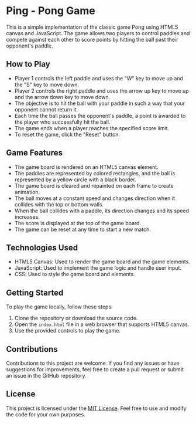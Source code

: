 # Ping - Pong Game

This is a simple implementation of the classic game Pong using HTML5 canvas and JavaScript. The game allows two players to control paddles and compete against each other to score points by hitting the ball past their opponent's paddle.

## How to Play

- Player 1 controls the left paddle and uses the "W" key to move up and the "S" key to move down.
- Player 2 controls the right paddle and uses the arrow up key to move up and the arrow down key to move down.
- The objective is to hit the ball with your paddle in such a way that your opponent cannot return it.
- Each time the ball passes the opponent's paddle, a point is awarded to the player who successfully hit the ball.
- The game ends when a player reaches the specified score limit.
- To reset the game, click the "Reset" button.

## Game Features

- The game board is rendered on an HTML5 canvas element.
- The paddles are represented by colored rectangles, and the ball is represented by a yellow circle with a black border.
- The game board is cleared and repainted on each frame to create animation.
- The ball moves at a constant speed and changes direction when it collides with the top or bottom walls.
- When the ball collides with a paddle, its direction changes and its speed increases.
- The score is displayed at the top of the game board.
- The game can be reset at any time to start a new match.

## Technologies Used

- HTML5 Canvas: Used to render the game board and the game elements.
- JavaScript: Used to implement the game logic and handle user input.
- CSS: Used to style the game board and elements.

## Getting Started

To play the game locally, follow these steps:

1. Clone the repository or download the source code.
2. Open the `index.html` file in a web browser that supports HTML5 canvas.
3. Use the provided controls to play the game.

## Contributions

Contributions to this project are welcome. If you find any issues or have suggestions for improvements, feel free to create a pull request or submit an issue in the GitHub repository.

## License

This project is licensed under the [MIT License](LICENSE). Feel free to use and modify the code for your own purposes.

